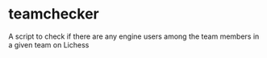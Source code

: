 # teamchecker

A script to check if there are any engine users among the team members in a given team on Lichess
